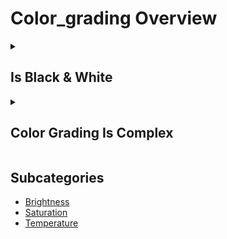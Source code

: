 # Color_grading Overview

<details>
<summary><h2>Is Black & White</h2></summary>


<h3>🔵 Label Name:</h3>
<code>is_black_white</code>


<h3>📖 Definition:</h3>
Is the video entirely in black and white, with no color present?

<details>
<summary><h4> Question (Definition)</h4></summary>

</details>

<details>
<summary><h4> Alternative Question</h4></summary>

- Does the video remain in black and white throughout?

- Is there an absence of color in the entire video?

- Does the video only contain shades of gray?

- Is the video devoid of any color from start to finish?

- Does the sequence exclusively use black-and-white tones?

- Is there no color grading applied beyond monochrome?

- Does the video avoid any colored elements entirely?

- Is the video visually limited to grayscale shades?

</details>

<details>
<summary><h4> Prompt (Definition)</h4></summary>

- The video is entirely in black and white, with no color present.

</details>

<details>
<summary><h4> Alternative Prompt</h4></summary>

- A black-and-white video without any color.

- A sequence composed entirely in grayscale tones.

- A monochrome video with no colored elements.

- A film that remains in black and white throughout.

- A shot where all visual elements are presented in shades of gray.

- A video that avoids any use of color grading beyond grayscale.

- A cinematic sequence where no color appears at any moment.

- A video that exclusively relies on black, white, and gray tones.

</details>

<h4>🟢 Positive:</h4>
<code>self.lighting_setup.is_black_white is True</code>

<h4>🔴 Negative:</h4>
<code>self.lighting_setup.is_black_white is False</code>

</details>

<details>
<summary><h2>Color Grading Is Complex</h2></summary>


<h3>🔵 Label Name:</h3>
<code>is_color_grading_complex</code>


<h3>📖 Definition:</h3>
Does the video exhibit complex color grading, involving dynamic or contrasting variations in color temperature, saturation, or brightness?

<details>
<summary><h4> Question (Definition)</h4></summary>

</details>

<details>
<summary><h4> Alternative Question</h4></summary>

- Does the video’s color grading shift dynamically over time?

- Is there a mix of contrasting or evolving color elements in the video?

- Does the scene contain complex color variations across temperature, saturation, or brightness?

- Is there a noticeable contrast or change in color properties throughout the video?

- Does the lighting or color scheme involve significant variations?

- Is the color design of the video intricate or shifting?

- Does the video utilize a combination of evolving and contrasting hues?

- Is there a deliberate mix of multiple color grading techniques?

</details>

<details>
<summary><h4> Prompt (Definition)</h4></summary>

- The video exhibits complex color grading, involving dynamic or contrasting variations in color temperature, saturation, or brightness.

</details>

<details>
<summary><h4> Alternative Prompt</h4></summary>

- A video with shifting and contrasting color properties.

- A shot featuring varied and dynamic color grading.

- A sequence where color temperature, saturation, or brightness change significantly.

- A video using multiple color effects to create a dynamic look.

- A scene where color elements evolve or contrast in an intricate way.

- A video that blends different lighting and color changes together.

- A shot where the color scheme undergoes complex variations.

- A video emphasizing layered and evolving color effects.

</details>

<h4>🟢 Positive:</h4>
<code>self.lighting_setup.is_color_grading_complex is True</code>

<h4>🔴 Negative:</h4>
<code>self.lighting_setup.is_color_grading_complex is False</code>

</details>


## Subcategories

- [Brightness](./brightness/index.md)
- [Saturation](./saturation/index.md)
- [Temperature](./temperature/index.md)